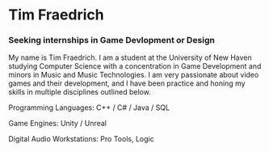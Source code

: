 # Tim Fraedrich
### Seeking internships in Game Devlopment or Design ###
My name is Tim Fraedrich. I am a student at the University of New Haven studying Computer Science with a concentration in Game Development and minors in Music and Music Technologies. I am very passionate about video games and their development, and I have been practice and honing my skills in multiple disciplines outlined below.

Programming Languages: C++ / C# / Java / SQL

Game Engines: Unity / Unreal

Digital Audio Workstations: Pro Tools, Logic
